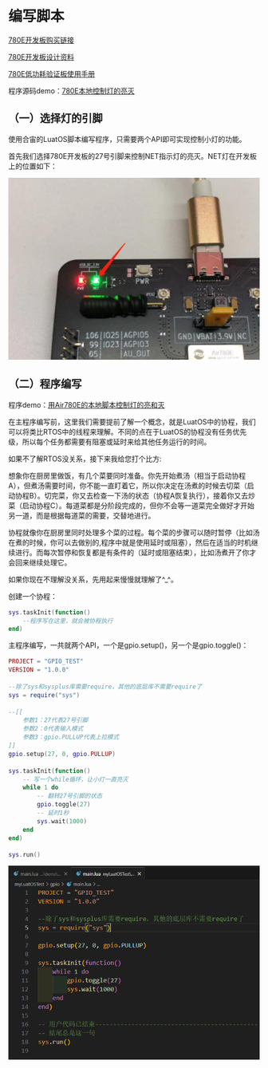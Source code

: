 # 编写脚本

[780E开发板购买链接](https://item.taobao.com/item.htm?spm=a21n57.1.item.2.3380523c235eiN&priceTId=2147811b17245554816554545e39d2&utparam={"aplus_abtest":"82a3183aeeb4f8b0b7fdcf18a3b3589e"}&id=724722276597&ns=1&abbucket=10&skuId=5208106143672&pisk=f96-9wOXSr4uTqVhFgNDK2yI-QZ0jTIzraSsKeYoOZQAAED34LVepwLA8UAkFUDppMQF-wIU4HTCRwLhZS2G4gJedPYLIRjzf6RHLaLIFKZBbhi7e-V0VgJedynmd52O4NHuWs4JOopXvHgWdvOIhoKHx49BPBgjGhTXRp9CREtX4hhIPQMWcxMH1uLqV3HdOYqo4LeY1vDhHnae5gFxB3XX2P8C2EUU8tBwwFsWkvagQ7U9JEW_oSIVG__k0weTkp7VOwtdlqaHaM1Ak3QuW28hUgXprgF7zip2yaORMlGyDiXRv6OYV8sveUdGHQoIwLCCz9dPwDrNcL_V_FR7gr-AEOAp7I3bPijvPCCdrrkBr1IfkCXmoAvFu6_BvZgR4gXGBgBnSFKnNoExTXRWmu1ITDde6OPkDFqWNXletn-vSoExOXgZFnLgVxlETIRF.)

[780E开发板设计资料](https://cdn.openluat-luatcommunity.openluat.com/attachment/20240819170318674_Air780E_硬件设计手册_V1.3.3.pdf)

[780E低功耗验证板使用手册](https://cdn.openluat-luatcommunity.openluat.com/attachment/20231009103600243_%E5%BC%80%E5%8F%91%E6%9D%BFEVB-Air780E-IO%E4%BD%BF%E7%94%A8%E8%AF%B4%E6%98%8EV1.2.0.pdf)

 程序源码demo：[780E本地控制灯的亮灭](https://gitee.com/openLuat/LuatOS-Air780E/tree/master/demo/Air780E的LuatOS开发快速入门文档适配demo/2.用Air780E的本地脚本控制灯的亮和灭)

##  （一）选择灯的引脚

使用合宙的LuatOS脚本编写程序，只需要两个API即可实现控制小灯的功能。

首先我们选择780E开发板的27号引脚来控制NET指示灯的亮灭。NET灯在开发板上的位置如下：

![4b9f6ca7-52dc-4c7d-97a5-9d4491877c3e](./image/4b9f6ca7-52dc-4c7d-97a5-9d4491877c3e.png)

## （二）程序编写

程序demo：[用Air780E的本地脚本控制灯的亮和灭](https://gitee.com/openLuat/LuatOS-Air780E/tree/master/demo/Air780E的LuatOS开发快速入门文档适配demo/2.用Air780E的本地脚本控制灯的亮和灭)

在主程序编写前，这里我们需要提前了解一个概念，就是LuatOS中的协程，我们可以将类比RTOS中的线程来理解。不同的点在于LuatOS的协程没有任务优先级，所以每个任务都需要有阻塞或延时来给其他任务运行的时间。

 如果不了解RTOS没关系，接下来我给您打个比方:

想象你在厨房里做饭，有几个菜要同时准备。你先开始煮汤（相当于启动协程A），但煮汤需要时间，你不能一直盯着它，所以你决定在汤煮的时候去切菜（启动协程B）。切完菜，你又去检查一下汤的状态（协程A恢复执行），接着你又去炒菜（启动协程C）。每道菜都是分阶段完成的，但你不会等一道菜完全做好才开始另一道，而是根据每道菜的需要，交替地进行。

协程就像你在厨房里同时处理多个菜的过程。每个菜的步骤可以随时暂停（比如汤在煮的时候，你可以去做别的,程序中就是使用延时或阻塞），然后在适当的时机继续进行。而每次暂停和恢复都是有条件的（延时或阻塞结束），比如汤煮开了你才会回来继续处理它。

如果你现在不理解没关系，先用起来慢慢就理解了^_^。

创建一个协程：

```Lua
sys.taskInit(function()
    --程序写在这里，就会被协程执行
end)
```

主程序编写，一共就两个API，一个是gpio.setup()，另一个是gpio.toggle()：

```Lua
PROJECT = "GPIO_TEST"
VERSION = "1.0.0"

--除了sys和sysplus库需要require，其他的底层库不需要require了
sys = require("sys")

--[[
    参数1：27代表27号引脚
    参数2：0代表输入模式
    参数3：gpio.PULLUP代表上拉模式
]]
gpio.setup(27, 0, gpio.PULLUP)

sys.taskInit(function()
    -- 写一个while循环，让小灯一直亮灭
    while 1 do
        -- 翻转27号引脚的状态
        gpio.toggle(27)
        -- 延时1秒
        sys.wait(1000)
    end
end)

sys.run()
```

![18bd1553-c7c0-4bb7-9a26-92179d1fec8f](./image/18bd1553-c7c0-4bb7-9a26-92179d1fec8f.png)
